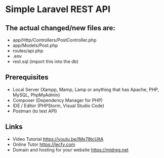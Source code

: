 # Simple Laravel REST API

## The actual changed/new files are:

- app/Http/Controllers/PostController.php
- app/Models/Post.php
- routes/api.php
- .env
- rest.sql (import this into the db)

## Prerequisites 
- Local Server (Xampp, Mamp, Lamp or anything that has Apache, PHP, MySQL, PhpMyAdmin)
- Composer (Dependency Manager for PHP)
- IDE / Editor (PHPStorm, Visual Studio Code)
- Postman (to test API)

## Links
- Video Tutorial https://youtu.be/lMx78tcUltA
- Online Tutor https://lecfy.com
- Domain and hosting for your website https://midreg.net
